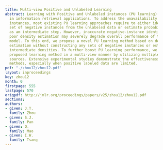 ```yaml
---
title: Multi-view Positive and Unlabeled Learning
abstract: Learning with Positive and Unlabeled instances (PU learning) arises widely
  in information retrieval applications. To address the unavailability issue of negative
  instances, most existing PU learning approaches require to either identify a reliable
  set of negative instances from the unlabeled data or estimate probability densities
  as an intermediate step. However, inaccurate negative-instance identification or
  poor density estimation may severely degrade overall performance of the final predictive
  model. To this end, we propose a novel PU learning method based on density ratio
  estimation without constructing any sets of negative instances or estimating any
  intermediate densities. To further boost PU learning performance, we extend our
  proposed learning method in a multi-view manner by utilizing multiple heterogeneous
  sources. Extensive experimental studies demonstrate the effectiveness of our proposed
  methods, especially when positive labeled data are limited.
pdf: "./zhou12/zhou12.pdf"
layout: inproceedings
key: zhou12
month: 0
firstpage: 555
lastpage: 570
origpdf: http://jmlr.org/proceedings/papers/v25/zhou12/zhou12.pdf
sections: 
authors:
- given: J.T.
  family: Zhou
- given: S.J.
  family: Pan
- given: Q.
  family: Mao
- given: I.W.
  family: Tsang
---
```

